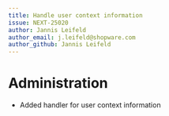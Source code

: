 ```yaml
---
title: Handle user context information
issue: NEXT-25020
author: Jannis Leifeld
author_email: j.leifeld@shopware.com
author_github: Jannis Leifeld
---
```

# Administration
* Added handler for user context information
